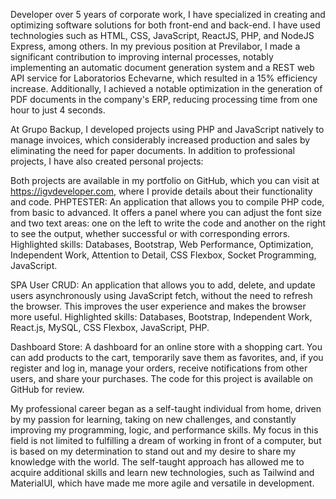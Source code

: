 Developer over 5 years of corporate work, I have specialized in creating and optimizing software solutions for both front-end and back-end. I have used technologies such as HTML, CSS, JavaScript, ReactJS, PHP, and NodeJS Express, among others. In my previous position at Previlabor, I made a significant contribution to improving internal processes, notably implementing an automatic document generation system and a REST web API service for Laboratorios Echevarne, which resulted in a 15% efficiency increase. Additionally, I achieved a notable optimization in the generation of PDF documents in the company's ERP, reducing processing time from one hour to just 4 seconds.

At Grupo Backup, I developed projects using PHP and JavaScript natively to manage invoices, which considerably increased production and sales by eliminating the need for paper documents. In addition to professional projects, I have also created personal projects:

Both projects are available in my portfolio on GitHub, which you can visit at https://igvdeveloper.com, where I provide details about their functionality and code.
PHPTESTER: An application that allows you to compile PHP code, from basic to advanced. It offers a panel where you can adjust the font size and two text areas: one on the left to write the code and another on the right to see the output, whether successful or with corresponding errors.
Highlighted skills: Databases, Bootstrap, Web Performance, Optimization, Independent Work, Attention to Detail, CSS Flexbox, Socket Programming, JavaScript.

SPA User CRUD: An application that allows you to add, delete, and update users asynchronously using JavaScript fetch, without the need to refresh the browser. This improves the user experience and makes the browser more useful.
Highlighted skills: Databases, Bootstrap, Independent Work, React.js, MySQL, CSS Flexbox, JavaScript, PHP.

Dashboard Store: A dashboard for an online store with a shopping cart. You can add products to the cart, temporarily save them as favorites, and, if you register and log in, manage your orders, receive notifications from other users, and share your purchases.
The code for this project is available on GitHub for review.

My professional career began as a self-taught individual from home, driven by my passion for learning, taking on new challenges, and constantly improving my programming, logic, and performance skills. My focus in this field is not limited to fulfilling a dream of working in front of a computer, but is based on my determination to stand out and my desire to share my knowledge with the world. The self-taught approach has allowed me to acquire additional skills and learn new technologies, such as Tailwind and MaterialUI, which have made me more agile and versatile in development.

